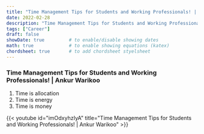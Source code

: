 ```yaml
---
title: "Time Management Tips for Students and Working Professionals! | Ankur Warikoo"
date: 2022-02-28
description: "Time Management Tips for Students and Working Professionals! | Ankur Warikoo"
tags: ["Career"]
draft: false
showDate: true         # to enable/disable showing dates
math: true             # to enable showing equations (katex)
chordsheet: true       # to add chordsheet styelsheet
---
```


### Time Management Tips for Students and Working Professionals! | Ankur Warikoo
1. Time is allocation
2. Time is energy
3. Time is money

{{< youtube id="imOdxyhzIyA" title="Time Management Tips for Students and Working Professionals! | Ankur Warikoo" >}}


